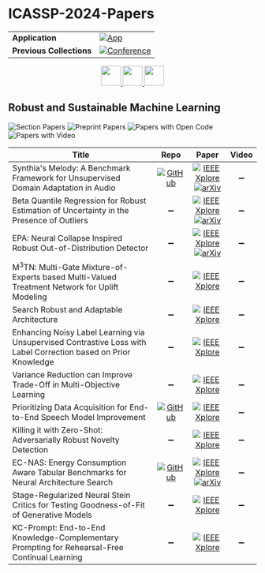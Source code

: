 # ICASSP-2024-Papers

<table>
    <tr>
        <td><strong>Application</strong></td>
        <td>
            <a href="https://huggingface.co/spaces/DmitryRyumin/NewEraAI-Papers" style="float:left;">
                <img src="https://img.shields.io/badge/🤗-NewEraAI--Papers-FFD21F.svg" alt="App" />
            </a>
        </td>
    </tr>
    <tr>
        <td><strong>Previous Collections</strong></td>
        <td>
            <a href="https://github.com/DmitryRyumin/ICASSP-2023-24-Papers/blob/main/README_2023.md">
                <img src="http://img.shields.io/badge/ICASSP-2023-0073AE.svg" alt="Conference">
            </a>
        </td>
    </tr>
</table>

<div align="center">
    <a href="https://github.com/DmitryRyumin/ICASSP-2023-24-Papers/blob/main/sections/2024/main/SPTM-P1.md">
        <img src="https://cdn.jsdelivr.net/gh/DmitryRyumin/NewEraAI-Papers@main/images/left.svg" width="40" alt="" />
    </a>
    <a href="https://github.com/DmitryRyumin/ICASSP-2023-24-Papers/">
        <img src="https://cdn.jsdelivr.net/gh/DmitryRyumin/NewEraAI-Papers@main/images/home.svg" width="40" alt="" />
    </a>
    <a href="https://github.com/DmitryRyumin/ICASSP-2023-24-Papers/blob/main/sections/2024/main/MLSP-P2.md">
        <img src="https://cdn.jsdelivr.net/gh/DmitryRyumin/NewEraAI-Papers@main/images/right.svg" width="40" alt="" />
    </a>
</div>

## Robust and Sustainable Machine Learning

![Section Papers](https://img.shields.io/badge/Section%20Papers-12-42BA16) ![Preprint Papers](https://img.shields.io/badge/Preprint%20Papers-4-b31b1b) ![Papers with Open Code](https://img.shields.io/badge/Papers%20with%20Open%20Code-3-1D7FBF) ![Papers with Video](https://img.shields.io/badge/Papers%20with%20Video-0-FF0000)

| **Title** | **Repo** | **Paper** | **Video** |
|-----------|:--------:|:---------:|:---------:|
| Synthia's Melody: A Benchmark Framework for Unsupervised Domain Adaptation in Audio | [![GitHub](https://img.shields.io/github/stars/cynthpie/Synthia_melody?style=flat)](https://github.com/cynthpie/Synthia_melody) | [![IEEE Xplore](https://img.shields.io/badge/IEEE-10446369-E4A42C.svg)](https://ieeexplore.ieee.org/document/10446369) <br /> [![arXiv](https://img.shields.io/badge/arXiv-2309.15024-b31b1b.svg)](https://arxiv.org/abs/2309.15024) | :heavy_minus_sign: |
| Beta Quantile Regression for Robust Estimation of Uncertainty in the Presence of Outliers | :heavy_minus_sign: | [![IEEE Xplore](https://img.shields.io/badge/IEEE-10445867-E4A42C.svg)](https://ieeexplore.ieee.org/document/10445867) <br /> [![arXiv](https://img.shields.io/badge/arXiv-2309.07374-b31b1b.svg)](https://arxiv.org/abs/2309.07374) | :heavy_minus_sign: |
| EPA: Neural Collapse Inspired Robust Out-of-Distribution Detector | :heavy_minus_sign: | [![IEEE Xplore](https://img.shields.io/badge/IEEE-10447053-E4A42C.svg)](https://ieeexplore.ieee.org/document/10447053) <br /> [![arXiv](https://img.shields.io/badge/arXiv-2401.01710-b31b1b.svg)](https://arxiv.org/abs/2401.01710) | :heavy_minus_sign: |
| M<sup>3</sup>TN: Multi-Gate Mixture-of-Experts based Multi-Valued Treatment Network for Uplift Modeling | :heavy_minus_sign: | [![IEEE Xplore](https://img.shields.io/badge/IEEE-10446323-E4A42C.svg)](https://ieeexplore.ieee.org/document/10446323) | :heavy_minus_sign: |
| Search Robust and Adaptable Architecture | :heavy_minus_sign: | [![IEEE Xplore](https://img.shields.io/badge/IEEE-10448197-E4A42C.svg)](https://ieeexplore.ieee.org/document/10448197) | :heavy_minus_sign: |
| Enhancing Noisy Label Learning via Unsupervised Contrastive Loss with Label Correction based on Prior Knowledge | :heavy_minus_sign: | [![IEEE Xplore](https://img.shields.io/badge/IEEE-10446840-E4A42C.svg)](https://ieeexplore.ieee.org/document/10446840) | :heavy_minus_sign: |
| Variance Reduction can Improve Trade-Off in Multi-Objective Learning | :heavy_minus_sign: | [![IEEE Xplore](https://img.shields.io/badge/IEEE-10446038-E4A42C.svg)](https://ieeexplore.ieee.org/document/10446038) | :heavy_minus_sign: |
| Prioritizing Data Acquisition for End-to-End Speech Model Improvement | [![GitHub](https://img.shields.io/github/stars/koudounasalkis/Data-Acquisition-for-Speech-Model-Improvement?style=flat)](https://github.com/koudounasalkis/Data-Acquisition-for-Speech-Model-Improvement) | [![IEEE Xplore](https://img.shields.io/badge/IEEE-10446326-E4A42C.svg)](https://ieeexplore.ieee.org/document/10446326) | :heavy_minus_sign: |
| Killing it with Zero-Shot: Adversarially Robust Novelty Detection | :heavy_minus_sign: | [![IEEE Xplore](https://img.shields.io/badge/IEEE-10446155-E4A42C.svg)](https://ieeexplore.ieee.org/document/10446155) | :heavy_minus_sign: |
| EC-NAS: Energy Consumption Aware Tabular Benchmarks for Neural Architecture Search | [![GitHub](https://img.shields.io/github/stars/saintslab/EC-NAS-Bench?style=flat)](https://github.com/saintslab/EC-NAS-Bench) | [![IEEE Xplore](https://img.shields.io/badge/IEEE-10448303-E4A42C.svg)](https://ieeexplore.ieee.org/document/10448303) <br /> [![arXiv](https://img.shields.io/badge/arXiv-2210.06015-b31b1b.svg)](https://arxiv.org/abs/2210.06015) | :heavy_minus_sign: |
| Stage-Regularized Neural Stein Critics for Testing Goodness-of-Fit of Generative Models | :heavy_minus_sign: | [![IEEE Xplore](https://img.shields.io/badge/IEEE-10445927-E4A42C.svg)](https://ieeexplore.ieee.org/document/10445927) | :heavy_minus_sign: |
| KC-Prompt: End-to-End Knowledge-Complementary Prompting for Rehearsal-Free Continual Learning | :heavy_minus_sign: | [![IEEE Xplore](https://img.shields.io/badge/IEEE-10446398-E4A42C.svg)](https://ieeexplore.ieee.org/document/10446398) | :heavy_minus_sign: |
